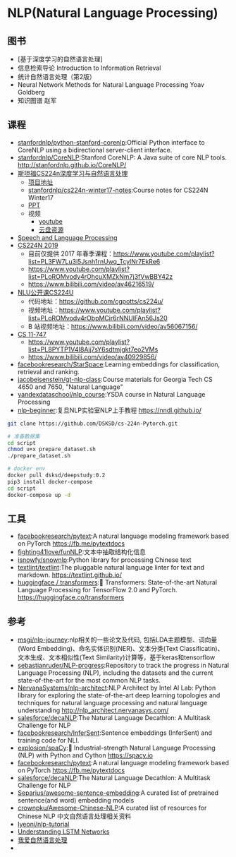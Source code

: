 # NLP(Natural Language Processing)


## 图书

* [基于深度学习的自然语言处理]
* 信息检索导论 Introduction to Information Retrieval
* 统计自然语言处理（第2版）
* Neural Network Methods for Natural Language Processing Yoav Goldberg
* 知识图谱 赵军

## 课程

* [stanfordnlp/python-stanford-corenlp](https://github.com/stanfordnlp/python-stanford-corenlp):Official Python interface to CoreNLP using a bidirectional server-client interface.
* [stanfordnlp/CoreNLP](https://github.com/stanfordnlp/CoreNLP):Stanford CoreNLP: A Java suite of core NLP tools. http://stanfordnlp.github.io/CoreNLP/
* [斯坦福CS224n深度学习与自然语言处理](http://web.stanford.edu/class/cs224n/)
    + [项目地址](https://github.com/DSKSD/DeepNLP-models-Pytorch)
    + [stanfordnlp/cs224n-winter17-notes](https://github.com/stanfordnlp/cs224n-winter17-notes):Course notes for CS224N Winter17
    + [PPT](http://web.stanford.edu/class/cs224n/syllabus.html)
    + 视频
        * [youtube](https://www.youtube.com/watch?v=OQQ-W_63UgQ&list=PL3FW7Lu3i5Jsnh1rnUwq_TcylNr7EkRe6)
        - [云盘资源](https://blog.csdn.net/NeighborhoodGuo/article/details/46868143)
* [Speech and Language Processing](https://web.stanford.edu/~jurafsky/slp3/)
* [CS224N 2019](http://web.stanford.edu/class/cs224n/)
    - 目前仅提供 2017 年春季课程：https://www.youtube.com/playlist?list=PL3FW7Lu3i5Jsnh1rnUwq_TcylNr7EkRe6
    - https://www.youtube.com/playlist?list=PLoROMvodv4rOhcuXMZkNm7j3fVwBBY42z
    - https://www.bilibili.com/video/av46216519/
* [NLU公开课CS224U](http://web.stanford.edu/class/cs224u/)
    - 代码地址：https://github.com/cgpotts/cs224u/
    - 视频地址：https://www.youtube.com/playlist?list=PLoROMvodv4rObpMCir6rNNUlFAn56Js20
    - B 站视频地址：https://www.bilibili.com/video/av56067156/
* [CS 11-747](http://phontron.com/class/nn4nlp2019/)
    - https://www.youtube.com/playlist?list=PL8PYTP1V4I8Ajj7sY6sdtmjgkt7eo2VMs
    - https://www.bilibili.com/video/av40929856/
* [facebookresearch/StarSpace](https://github.com/facebookresearch/StarSpace):Learning embeddings for classification, retrieval and ranking.
* [jacobeisenstein/gt-nlp-class](https://github.com/jacobeisenstein/gt-nlp-class):Course materials for Georgia Tech CS 4650 and 7650, "Natural Language"
* [yandexdataschool/nlp_course](https://github.com/yandexdataschool/nlp_course):YSDA course in Natural Language Processing
* [nlp-beginner](https://github.com/FudanNLP/nlp-beginner):复旦NLP实验室NLP上手教程 https://nndl.github.io/

```sh
git clone https://github.com/DSKSD/cs-224n-Pytorch.git

# 准备数据集
cd script
chmod u+x prepare_dataset.sh
./prepare_dataset.sh

# docker env
docker pull dsksd/deepstudy:0.2
pip3 install docker-compose
cd script
docker-compose up -d
```

## 工具

* [facebookresearch/pytext](https://github.com/facebookresearch/pytext):A natural language modeling framework based on PyTorch https://fb.me/pytextdocs
* [fighting41love/funNLP](https://github.com/fighting41love/funNLP):文本中抽取结构化信息
* [isnowfy/snownlp](https://github.com/isnowfy/snownlp):Python library for processing Chinese text
* [textlint/textlint](https://github.com/textlint/textlint):The pluggable natural language linter for text and markdown. https://textlint.github.io/
* [huggingface / transformers](https://github.com/huggingface/transformers):🤗 Transformers: State-of-the-art Natural Language Processing for TensorFlow 2.0 and PyTorch. https://huggingface.co/transformers

## 参考

* [msgi/nlp-journey](https://github.com/msgi/nlp-journey):nlp相关的一些论文及代码, 包括LDA主题模型、词向量(Word Embedding)、命名实体识别(NER)、文本分类(Text Classificatin)、文本生成、文本相似性(Text Similarity)计算等，基于keras和tensorflow
* [sebastianruder/NLP-progress](https://github.com/sebastianruder/NLP-progress):Repository to track the progress in Natural Language Processing (NLP), including the datasets and the current state-of-the-art for the most common NLP tasks.
* [NervanaSystems/nlp-architect](https://github.com/NervanaSystems/nlp-architect):NLP Architect by Intel AI Lab: Python library for exploring the state-of-the-art deep learning topologies and techniques for natural language processing and natural language understanding http://nlp_architect.nervanasys.com/
* [salesforce/decaNLP](https://github.com/salesforce/decaNLP):The Natural Language Decathlon: A Multitask Challenge for NLP
* [facebookresearch/InferSent](https://github.com/facebookresearch/InferSent):Sentence embeddings (InferSent) and training code for NLI.
* [explosion/spaCy](https://github.com/explosion/spaCy):💫 Industrial-strength Natural Language Processing (NLP) with Python and Cython https://spacy.io
* [facebookresearch/pytext](https://github.com/facebookresearch/pytext):A natural language modeling framework based on PyTorch https://fb.me/pytextdocs
* [salesforce/decaNLP](https://github.com/salesforce/decaNLP):The Natural Language Decathlon: A Multitask Challenge for NLP 
* [Separius/awesome-sentence-embedding](https://github.com/Separius/awesome-sentence-embedding):A curated list of pretrained sentence(and word) embedding models
* [crownpku/Awesome-Chinese-NLP](https://github.com/crownpku/Awesome-Chinese-NLP):A curated list of resources for Chinese NLP 中文自然语言处理相关资料
* [lyeoni/nlp-tutorial](https://github.com/lyeoni/nlp-tutorial)
* [Understanding LSTM Networks](http://colah.github.io/posts/2015-08-Understanding-LSTMs/)
* [我爱自然语言处理](http://www.52nlp.cn/)
* [](https://github.com/facebookresearch/fastText)
